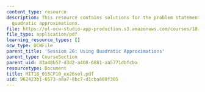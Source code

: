 ```yaml
---
content_type: resource
description: This resource contains solutions for the problem statements related to
  quadratic approximations.
file: https://ol-ocw-studio-app-production.s3.amazonaws.com/courses/18-01sc-single-variable-calculus-fall-2010/962423b16573a8a78bc7d1cba680f305_MIT18_01SCF10_ex26sol.pdf
file_type: application/pdf
learning_resource_types: []
ocw_type: OCWFile
parent_title: 'Session 26: Using Quadratic Approximations'
parent_type: CourseSection
parent_uid: 83a48b57-d3d2-a408-6881-aa5771dbfcba
resourcetype: Document
title: MIT18_01SCF10_ex26sol.pdf
uid: 962423b1-6573-a8a7-8bc7-d1cba680f305
---
```

